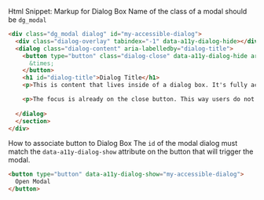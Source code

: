Html Snippet: Markup for Dialog Box
Name of the class of a modal should be `dg_modal`
```html
<div class="dg_modal dialog" id="my-accessible-dialog">
  <div class="dialog-overlay" tabindex="-1" data-a11y-dialog-hide></div>
  <dialog class="dialog-content" aria-labelledby="dialog-title">
    <button type="button" class="dialog-close" data-a11y-dialog-hide aria-label="Close this dialog window">
      &times;
    </button>
    <h1 id="dialog-title">Dialog Title</h1>
    <p>This is content that lives inside of a dialog box. It's fully accessible which makes our users happy. And because it's inside of a dialog that pops up, it makes our designers and UX people happy as well.</p>

    <p>The focus is already on the close button. This way users do not need to tab again after reading the content in this box. Pushing ESC will also close this dialog.</p>
    
  </dialog>
  </section>
</div>

```

How to associate button to Dialog Box
  The `id` of the modal dialog must match the `data-a11y-dialog-show` attribute on the button that will trigger the modal.
```html
<button type="button" data-a11y-dialog-show="my-accessible-dialog">
  Open Modal
</button>
```
